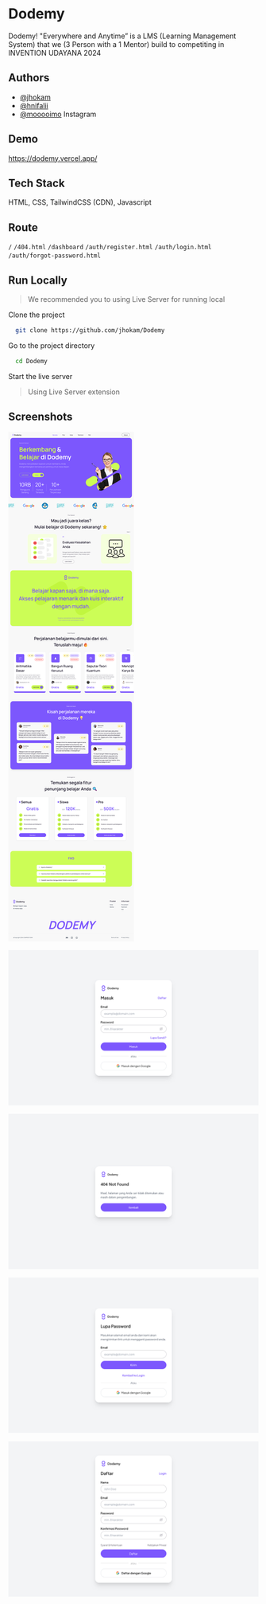 # Dodemy

Dodemy! "Everywhere and Anytime” is a LMS (Learning Management System) that we (3 Person with a 1 Mentor) build to competiting in INVENTION UDAYANA 2024

## Authors

- [@jhokam](https://github.com/jhokam)
- [@hnifalii](https://github.com/hnifalii)
- [@mooooimo](https://instagram.com/mooooimo) Instagram

## Demo

<https://dodemy.vercel.app/>

## Tech Stack

HTML, CSS, TailwindCSS (CDN), Javascript

## Route

`/`
`/404.html`
`/dashboard`
`/auth/register.html`
`/auth/login.html`
`/auth/forgot-password.html`

## Run Locally

> We recommended you to using Live Server for running local

Clone the project

```bash
  git clone https://github.com/jhokam/Dodemy
```

Go to the project directory

```bash
  cd Dodemy
```

Start the live server

> Using Live Server extension

## Screenshots

![Landing Page Image](./github/landing-page.png)

![Login Page Image](./github/login-page.png)

![404 Page Image](./github/404-page.png)

![Forgot Password Page](./github/forgot-password-page.png)

![Register Page](./github/register-page.png)
